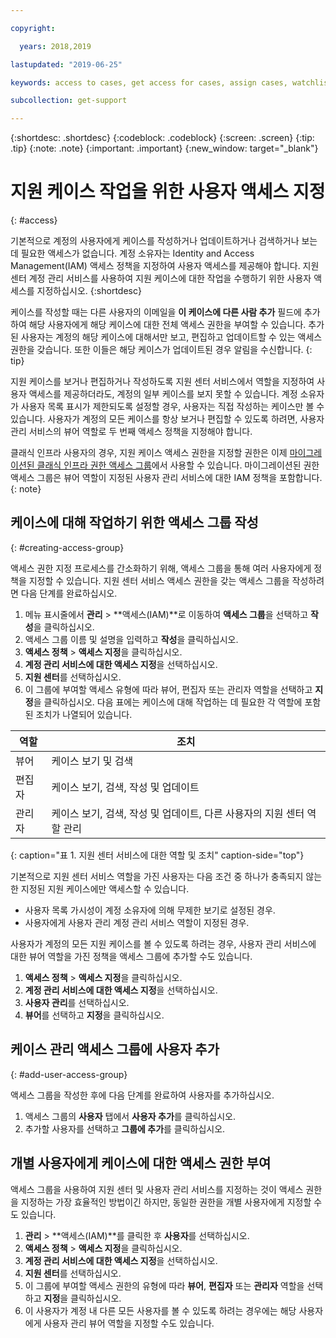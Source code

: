 ```yaml
---

copyright:

  years: 2018,2019

lastupdated: "2019-06-25"

keywords: access to cases, get access for cases, assign cases, watchlist

subcollection: get-support

---
```



{:shortdesc: .shortdesc}
{:codeblock: .codeblock}
{:screen: .screen}
{:tip: .tip}
{:note: .note}
{:important: .important}
{:new_window: target="_blank"}

# 지원 케이스 작업을 위한 사용자 액세스 지정
{: #access}

기본적으로 계정의 사용자에게 케이스를 작성하거나 업데이트하거나 검색하거나 보는 데 필요한 액세스가 없습니다. 계정 소유자는 Identity and Access Management(IAM) 액세스 정책을 지정하여 사용자 액세스를 제공해야 합니다. 지원 센터 계정 관리 서비스를 사용하여 지원 케이스에 대한 작업을 수행하기 위한 사용자 액세스를 지정하십시오. 
{:shortdesc}

케이스를 작성할 때는 다른 사용자의 이메일을 **이 케이스에 다른 사람 추가** 필드에 추가하여 해당 사용자에게 해당 케이스에 대한 전체 액세스 권한을 부여할 수 있습니다. 추가된 사용자는 계정의 해당 케이스에 대해서만 보고, 편집하고 업데이트할 수 있는 액세스 권한을 갖습니다. 또한 이들은 해당 케이스가 업데이트된 경우 알림을 수신합니다.
{: tip}

지원 케이스를 보거나 편집하거나 작성하도록 지원 센터 서비스에서 역할을 지정하여 사용자 액세스를 제공하더라도, 계정의 일부 케이스를 보지 못할 수 있습니다. 계정 소유자가 사용자 목록 표시가 제한되도록 설정할 경우, 사용자는 직접 작성하는 케이스만 볼 수 있습니다. 사용자가 계정의 모든 케이스를 항상 보거나 편집할 수 있도록 하려면, 사용자 관리 서비스의 뷰어 역할로 두 번째 액세스 정책을 지정해야 합니다.  

클래식 인프라 사용자의 경우, 지원 케이스 액세스 권한을 지정할 권한은 이제 [마이그레이션된 클래식 인프라 권한 액세스 그룹](/docs/iam?topic=iam-infrapermission#predefined)에서 사용할 수 있습니다. 마이그레이션된 권한 액세스 그룹은 뷰어 역할이 지정된 사용자 관리 서비스에 대한 IAM 정책을 포함합니다.
{: note}

## 케이스에 대해 작업하기 위한 액세스 그룹 작성
{: #creating-access-group}

액세스 권한 지정 프로세스를 간소화하기 위해, 액세스 그룹을 통해 여러 사용자에게 정책을 지정할 수 있습니다. 지원 센터 서비스 액세스 권한을 갖는 액세스 그룹을 작성하려면 다음 단계를 완료하십시오.

1. 메뉴 표시줄에서 **관리** &gt; **액세스(IAM)**로 이동하여 **액세스 그룹**을 선택하고 **작성**을 클릭하십시오. 
2. 액세스 그룹 이름 및 설명을 입력하고 **작성**을 클릭하십시오. 
3. **액세스 정책** > **액세스 지정**을 클릭하십시오.
4. **계정 관리 서비스에 대한 액세스 지정**을 선택하십시오.
5. **지원 센터**를 선택하십시오.
6. 이 그룹에 부여할 액세스 유형에 따라 뷰어, 편집자 또는 관리자 역할을 선택하고 **지정**을 클릭하십시오. 다음 표에는 케이스에 대해 작업하는 데 필요한 각 역할에 포함된 조치가 나열되어 있습니다.

|역할 |조치 | 
|--------|---------------|
|뷰어  | 케이스 보기 및 검색 |
|편집자 | 케이스 보기, 검색, 작성 및 업데이트|
|관리자 | 케이스 보기, 검색, 작성 및 업데이트, 다른 사용자의 지원 센터 역할 관리|
{: caption="표 1. 지원 센터 서비스에 대한 역할 및 조치" caption-side="top"}

기본적으로 지원 센터 서비스 역할을 가진 사용자는 다음 조건 중 하나가 충족되지 않는 한 지정된 지원 케이스에만 액세스할 수 있습니다. 

* 사용자 목록 가시성이 계정 소유자에 의해 무제한 보기로 설정된 경우. 
* 사용자에게 사용자 관리 계정 관리 서비스 역할이 지정된 경우.


사용자가 계정의 모든 지원 케이스를 볼 수 있도록 하려는 경우, 사용자 관리 서비스에 대한 뷰어 역할을 가진 정책을 액세스 그룹에 추가할 수도 있습니다. 

1. **액세스 정책** > **액세스 지정**을 클릭하십시오.
2. **계정 관리 서비스에 대한 액세스 지정**을 선택하십시오.
3. **사용자 관리**를 선택하십시오.
4. **뷰어**를 선택하고 **지정**을 클릭하십시오.


## 케이스 관리 액세스 그룹에 사용자 추가
{: #add-user-access-group} 

액세스 그룹을 작성한 후에 다음 단계를 완료하여 사용자를 추가하십시오. 

1. 액세스 그룹의 **사용자** 탭에서 **사용자 추가**를 클릭하십시오.
2. 추가할 사용자를 선택하고 **그룹에 추가**를 클릭하십시오.

## 개별 사용자에게 케이스에 대한 액세스 권한 부여 

액세스 그룹을 사용하여 지원 센터 및 사용자 관리 서비스를 지정하는 것이 액세스 권한을 지정하는 가장 효율적인 방법이긴 하지만, 동일한 권한을 개별 사용자에게 지정할 수도 있습니다. 

1. **관리** &gt; **액세스(IAM)**를 클릭한 후 **사용자**를 선택하십시오. 
2. **액세스 정책** > **액세스 지정**을 클릭하십시오.
3. **계정 관리 서비스에 대한 액세스 지정**을 선택하십시오.
4. **지원 센터**를 선택하십시오.
5. 이 그룹에 부여할 액세스 권한의 유형에 따라 **뷰어**, **편집자** 또는 **관리자** 역할을 선택하고 **지정**을 클릭하십시오.
6. 이 사용자가 계정 내 다른 모든 사용자를 볼 수 있도록 하려는 경우에는 해당 사용자에게 사용자 관리 뷰어 역할을 지정할 수도 있습니다. 
